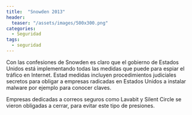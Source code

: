 ```yaml
---
title:  "Snowden 2013"
header:
  teaser: "/assets/images/500x300.png"
categories: 
  - Seguridad
tags:
  - seguridad
---
```


Con las confesiones de Snowden es claro que el gobierno de Estados Unidos está implementando todas las medidas que puede para espiar el tráfico en Internet.  Estad medidas incluyen procedimientos judiciales secretos para obligar a empresas radicadas en Estados Unidos a instalar malware por ejemplo para conocer claves.

Empresas dedicadas a correos seguros como Lavabit y Silent Circle se vieron obligadas a cerrar, para evitar este tipo de presiones.

